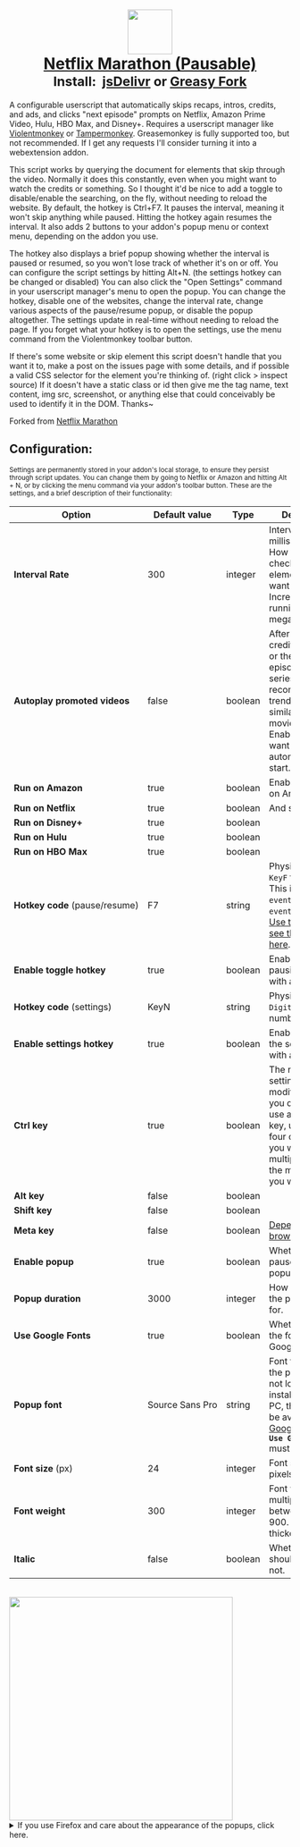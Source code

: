 <h1 align="center">
    <center>
        <a href="https://github.com/aminomancer/Netflix-Marathon-Pausable"><img src="https://cdn.jsdelivr.net/gh/aminomancer/Netflix-Marathon-Pausable@latest/icon-greasyfork.svg" width="80em" /><br />
        <b>Netflix Marathon (Pausable)</b></a><br />
        <sup><b>Install:&nbsp;&nbsp;<a href="https://cdn.jsdelivr.net/gh/aminomancer/Netflix-Marathon-Pausable@latest/marathon.user.js">jsDelivr</a>&nbsp;or&nbsp;<a href="https://greasyfork.org/scripts/420475-netflix-marathon-pausable/code/Netflix Marathon (Pausable).user.js">Greasy Fork</a></b></sup>
    </center>
</h1>

A configurable userscript that automatically skips recaps, intros, credits, and ads, and clicks "next episode" prompts on Netflix, Amazon Prime Video, Hulu, HBO Max, and Disney+. Requires a userscript manager like [Violentmonkey](https://violentmonkey.github.io/) or [Tampermonkey](https://www.tampermonkey.net/). Greasemonkey is fully supported too, but not recommended. If I get any requests I'll consider turning it into a webextension addon.

This script works by querying the document for elements that skip through the video. Normally it does this constantly, even when you might want to watch the credits or something. So I thought it'd be nice to add a toggle to disable/enable the searching, on the fly, without needing to reload the website. By default, the hotkey is Ctrl+F7. It pauses the interval, meaning it won't skip anything while paused. Hitting the hotkey again resumes the interval. It also adds 2 buttons to your addon's popup menu or context menu, depending on the addon you use.

The hotkey also displays a brief popup showing whether the interval is paused or resumed, so you won't lose track of whether it's on or off. You can configure the script settings by hitting Alt+N. (the settings hotkey can be changed or disabled) You can also click the "Open Settings" command in your userscript manager's menu to open the popup. You can change the hotkey, disable one of the websites, change the interval rate, change various aspects of the pause/resume popup, or disable the popup altogether. The settings update in real-time without needing to reload the page. If you forget what your hotkey is to open the settings, use the menu command from the Violentmonkey toolbar button.

If there's some website or skip element this script doesn't handle that you want it to, make a post on the issues page with some details, and if possible a valid CSS selector for the element you're thinking of. (right click > inspect source) If it doesn't have a static class or id then give me the tag name, text content, img src, screenshot, or anything else that could conceivably be used to identify it in the DOM. Thanks~

Forked from [Netflix Marathon](https://greasyfork.org/en/scripts/30029-netflix-marathon)

<h2>Configuration:</h2>

<small>Settings are permanently stored in your addon's local storage, to ensure they persist through script updates. You can change them by going to Netflix or Amazon and hitting Alt + N, or by clicking the menu command via your addon's toolbar button. These are the settings, and a brief description of their functionality:</small>

| Option | Default value | Type | Description |
|-|-|-|-|
| **Interval&#160;Rate** | 300 | integer | Interval rate in milliseconds — How often to check for the elements we want to click. Increase if you're running this on a mega-potato? |
| **Autoplay&#160;promoted&#160;videos** | false | boolean | After the final credits of a film or the last episode of a series, Netflix recommends a trending or similar movie/series. Enable this if you want it to automatically start. |
| **Run&#160;on&#160;Amazon** | true | boolean | Enable skipping on Amazon. |
| **Run&#160;on&#160;Netflix** | true | boolean | And so on... |
| **Run&#160;on&#160;Disney+** | true | boolean | |
| **Run&#160;on&#160;Hulu** | true | boolean | |
| **Run&#160;on&#160;HBO Max** | true | boolean | |
| **Hotkey&#160;code**&#160;(pause/resume) | F7 | string | Physical key, e.g. `KeyF` for the F key. This is `event.code`, NOT `event.keyCode`. [Use this tool](https://keycode.info) or [see the full list here](https://developer.mozilla.org/en-US/docs/Web/API/KeyboardEvent/code/code_values). |
| **Enable toggle hotkey** | true | boolean | Enable pausing/resuming with a hotkey. |
| **Hotkey&#160;code**&#160;(settings) | KeyN | string | Physical key, e.g. `Digit9` for the number 9. |
| **Enable settings hotkey** | true | boolean | Enable opening the settings panel with a hotkey. |
| **Ctrl&#160;key** | true | boolean | The next four settings are for modifier keys. If you don't want to use a modifier key, uncheck all four of these. If you want to use multiple, check all the modifier keys you want. |
| **Alt&#160;key** | false | boolean |  |
| **Shift&#160;key** | false | boolean |  |
| **Meta&#160;key** | false | boolean | [Depends on browser and OS.](https://developer.mozilla.org/en-US/docs/Web/API/KeyboardEvent/metaKey) |
| **Enable&#160;popup** | true | boolean | Whether to show pause/resume popups. |
| **Popup&#160;duration** | 3000 | integer | How long to leave the popup open for. |
| **Use&#160;Google&#160;Fonts** | true | boolean | Whether to grab the font from Google Fonts. |
| **Popup&#160;font** | Source&#160;Sans&#160;Pro | string | Font to use for the popup. If it's not locally installed on your PC, then it must be available on [Google Fonts](https://fonts.google.com/) and **`Use Google Fonts`** must be checked. |
| **Font&#160;size**&#160;(px) | 24 | integer | Font size in pixels. |
| **Font&#160;weight** | 300 | integer | Font weight, in multiples of 100 between 100 and 900. (bigger is thicker) |
| **Italic** | false | boolean | Whether the font should be italic or not. |


<br />
<img src="https://cdn.jsdelivr.net/gh/aminomancer/Netflix-Marathon-Pausable@latest/settings-blur.webp" width=400 />
<details><summary>If you use Firefox and care about the appearance of the popups, click here.</summary>
<br />
These popups use <code>backdrop-filter</code> to apply a blur effect behind them, similar to Windows 10's acrylic glass effect. This is purely aesthetic so you can simply ignore this, but if you use Firefox and want the full visual effect, there's an extra step:
<br /><br />

1.  Type <code>about:config</code> into your url bar and hit enter. Search for <code>layout.css.backdrop-filter.enabled</code> and toggle it to true.<br />

2.  Next, we should ensure WebRender is enabled: (It should be enabled by default)<br />

3.  Navigate to <code>about:support</code> from your url bar.<br />

4.  Find the Graphics section, and in the row for Compositing, make sure it says WebRender.<br />

5.  If it doesn't, go back to <code>about:config</code>, then search for <code>gfx.webrender.all</code> and toggle it to true.<br />

6.  Then search <code>dom.webgpu.enabled</code> and make sure it's set to false.<br />
<br />

When you restart Firefox, the support page should now show WebRender is the compositor. If you followed these steps and it still doesn't say WebRender, then it might be incompatible with your graphics driver, OS, hardware, or Firefox version. Should be extremely unlikely on a desktop. But oh well, it's only a visual effect after all.

</details>
<br />